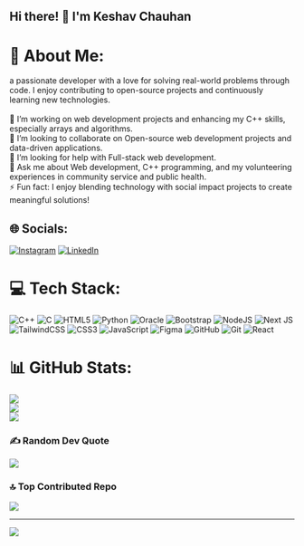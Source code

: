 ## Hi there! 👋 I'm Keshav Chauhan
# 💫 About Me:
a passionate developer with a love for solving real-world problems through code. I enjoy contributing to open-source projects and continuously learning new technologies.<br><br>🔭 I’m working on web development projects and enhancing my C++ skills, especially arrays and algorithms. <br>👯 I’m looking to collaborate on Open-source web development projects and data-driven applications.  <br>🤝 I’m looking for help with Full-stack web development.<br>💬 Ask me about Web development, C++ programming, and my volunteering experiences in community service and public health.  <br>⚡ Fun fact: I enjoy blending technology with social impact projects to create meaningful solutions!  


## 🌐 Socials:
[![Instagram](https://img.shields.io/badge/Instagram-%23E4405F.svg?logo=Instagram&logoColor=white)](https://instagram.com/keshav_chauhan77) [![LinkedIn](https://img.shields.io/badge/LinkedIn-%230077B5.svg?logo=linkedin&logoColor=white)](https://linkedin.com/in/keshav-chauhan-83b940296) 

# 💻 Tech Stack:
![C++](https://img.shields.io/badge/c++-%2300599C.svg?style=for-the-badge&logo=c%2B%2B&logoColor=white) ![C](https://img.shields.io/badge/c-%2300599C.svg?style=for-the-badge&logo=c&logoColor=white) ![HTML5](https://img.shields.io/badge/html5-%23E34F26.svg?style=for-the-badge&logo=html5&logoColor=white) ![Python](https://img.shields.io/badge/python-3670A0?style=for-the-badge&logo=python&logoColor=ffdd54) ![Oracle](https://img.shields.io/badge/Oracle-F80000?style=for-the-badge&logo=oracle&logoColor=white) ![Bootstrap](https://img.shields.io/badge/bootstrap-%238511FA.svg?style=for-the-badge&logo=bootstrap&logoColor=white) ![NodeJS](https://img.shields.io/badge/node.js-6DA55F?style=for-the-badge&logo=node.js&logoColor=white) ![Next JS](https://img.shields.io/badge/Next-black?style=for-the-badge&logo=next.js&logoColor=white) ![TailwindCSS](https://img.shields.io/badge/tailwindcss-%2338B2AC.svg?style=for-the-badge&logo=tailwind-css&logoColor=white) ![CSS3](https://img.shields.io/badge/css3-%231572B6.svg?style=for-the-badge&logo=css3&logoColor=white) ![JavaScript](https://img.shields.io/badge/javascript-%23323330.svg?style=for-the-badge&logo=javascript&logoColor=%23F7DF1E) ![Figma](https://img.shields.io/badge/figma-%23F24E1E.svg?style=for-the-badge&logo=figma&logoColor=white) ![GitHub](https://img.shields.io/badge/github-%23121011.svg?style=for-the-badge&logo=github&logoColor=white) ![Git](https://img.shields.io/badge/git-%23F05033.svg?style=for-the-badge&logo=git&logoColor=white) ![React](https://img.shields.io/badge/react-%2320232a.svg?style=for-the-badge&logo=react&logoColor=%2361DAFB)
# 📊 GitHub Stats:
![](https://github-readme-stats.vercel.app/api?username=1408Keshu&theme=radical&hide_border=true&include_all_commits=false&count_private=false)<br/>
![](https://github-readme-streak-stats.herokuapp.com/?user=1408Keshu&theme=radical&hide_border=true)<br/>
![](https://github-readme-stats.vercel.app/api/top-langs/?username=1408Keshu&theme=radical&hide_border=true&include_all_commits=false&count_private=false&layout=compact)

### ✍️ Random Dev Quote
![](https://quotes-github-readme.vercel.app/api?type=horizontal&theme=radical)

### 🔝 Top Contributed Repo
![](https://github-contributor-stats.vercel.app/api?username=1408Keshu&limit=5&theme=radical&combine_all_yearly_contributions=true)

---
[![](https://visitcount.itsvg.in/api?id=1408Keshu&icon=5&color=1)](https://visitcount.itsvg.in)

<!-- Proudly created with GPRM ( https://gprm.itsvg.in ) -->
